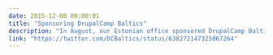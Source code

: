 ```yaml
---
date: 2015-12-08 00:00:01
title: "Sponsoring DrupalCamp Baltics"
description: "In August, our Estonian office sponsored DrupalCamp Baltics which was a great success. Some our our team members even presented sessions."
link: "https://twitter.com/DCBaltics/status/638272147325067264"
---
```

